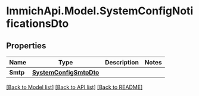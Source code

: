 # ImmichApi.Model.SystemConfigNotificationsDto

## Properties

Name | Type | Description | Notes
------------ | ------------- | ------------- | -------------
**Smtp** | [**SystemConfigSmtpDto**](SystemConfigSmtpDto.md) |  | 

[[Back to Model list]](../README.md#documentation-for-models) [[Back to API list]](../README.md#documentation-for-api-endpoints) [[Back to README]](../README.md)

